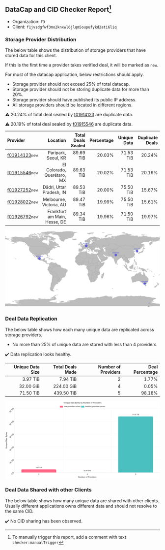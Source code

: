 ## DataCap and CID Checker Report[^1]
 - Organization: `F3`
 - Client: `f1jvsdgfwf3mo2knxwl6jlqm5oupufykd2ati6liq`
### Storage Provider Distribution
The below table shows the distribution of storage providers that have stored data for this client.

If this is the first time a provider takes verified deal, it will be marked as `new`.

For most of the datacap application, below restrictions should apply.
 - Storage provider should not exceed 25% of total datacap.
 - Storage provider should not be storing duplicate data for more than 20%.
 - Storage provider should have published its public IP address.
 - All storage providers should be located in different regions.

⚠️ 20.24% of total deal sealed by [f01914123](https://filfox.info/en/address/f01914123) are duplicate data.

⚠️ 20.19% of total deal sealed by [f01915546](https://filfox.info/en/address/f01915546) are duplicate data.

| Provider                                                    |                     Location | Total Deals Sealed | Percentage | Unique Data | Duplicate Deals |
| :---------------------------------------------------------- | ---------------------------: | -----------------: | ---------: | ----------: | --------------: |
| [f01914123](https://filfox.info/en/address/f01914123)`new`  |          Paripark, Seoul, KR |          89.69 TiB |     20.03% |   71.53 TiB |          20.24% |
| [f01915546](https://filfox.info/en/address/f01915546)`new`  |   El Colorado, Querétaro, MX |          89.63 TiB |     20.02% |   71.53 TiB |          20.19% |
| [f01927252](https://filfox.info/en/address/f01927252)`new`  |     Dādri, Uttar Pradesh, IN |          89.53 TiB |     20.00% |   75.50 TiB |          15.67% |
| [f01928022](https://filfox.info/en/address/f01928022)`new`  |      Melbourne, Victoria, AU |          89.47 TiB |     19.99% |   75.50 TiB |          15.61% |
| [f01926792](https://filfox.info/en/address/f01926792)`new`  | Frankfurt am Main, Hesse, DE |          89.34 TiB |     19.96% |   71.50 TiB |          19.97% |

![Provider Distribution](https://raw.githubusercontent.com/data-preservation-programs/filplus-checker-assets/main/filecoin-project/filecoin-plus-large-datasets/issues/925/1671098010307.png)
### Deal Data Replication
The below table shows how each many unique data are replicated across storage providers.
- No more than 25% of unique data are stored with less than 4 providers.

✔️ Data replication looks healthy.

| Unique Data Size | Total Deals Made | Number of Providers | Deal Percentage |
| ---------------: | ---------------: | ------------------: | --------------: |
|         3.97 TiB |         7.94 TiB |                   2 |           1.77% |
|        32.00 GiB |       224.00 GiB |                   4 |           0.05% |
|        71.50 TiB |       439.50 TiB |                   5 |          98.18% |

![Replication Distribution](https://raw.githubusercontent.com/data-preservation-programs/filplus-checker-assets/main/filecoin-project/filecoin-plus-large-datasets/issues/925/1671098010865.png)
### Deal Data Shared with other Clients
The below table shows how many unique data are shared with other clients.
Usually different applications owns different data and should not resolve to the same CID.

✔️ No CID sharing has been observed.

[^1]: To manually trigger this report, add a comment with text `checker:manualTrigger`
